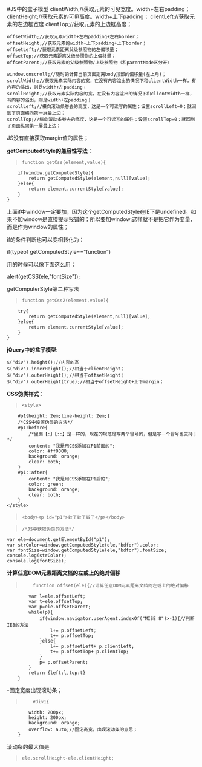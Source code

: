 #JS中的盒子模型
    clientWidth;//获取元素的可见宽度。width+左右padding；
    clientHeight;//获取元素的可见高度。width+上下padding；
    clientLeft;//获取元素的左边框宽度
    clientTop;//获取元素的上边框高度；

    offsetWidth;//获取元素width+左右padding+左右border；
    offsetHeight;//获取元素的width+上下padding+上下border；
    offsetLeft;//获取元素距离父级参照物的左偏移量；
    offsetTop;//获取元素距离父级参照物的上偏移量；
    offsetParent;//获取元素的父级参照物/上级参照物（和parentNode区分开）

	window.onscroll;//随时的计算当前页面距离body顶部的偏移量(左上角)；
    scrollWidth;//获取元素实际内容的宽，在没有内容溢出的情况下和clientWidth一样，有内容的溢出，则是width+左padding；
    scrollHeight;//获取元素实际内容的宽，在没有内容溢出的情况下和clientWidth一样，有内容的溢出，则是width+左padding；
    scrollLeft;//横向滚动条卷去的高度，这是一个可读写的属性；设置scrollLeft=0；就回到了页面横向第一屏最上边；
    scrollTop;//纵向滚动条卷去的高度，这是一个可读写的属性；设置scrollTop=0；就回到了页面纵向第一屏最上边；

JS没有直接获取margin值的属性；

**getComputedStyle的兼容性写法**：
>     function getCss(element,value){
        if(window.getComputedStyle){
            return getComputedStyle(element,null)[value];
        }else{
            return element.currentStyle[value];
        }
    }

上面if中window一定要加，因为这个getComputedStyle在IE下是undefined。如果不加window是直接提示报错的；所以要加window;这样就不是把它作为变量，而是作为window的属性；

if的条件判断也可以变相转化为：

if(typeof getComputedStyle==”function”)

用的时候可以像下面这么用；

alert(getCSS(ele,"fontSize"));

getComputerStyle第二种写法
>     function getCss2(element,value){
        try{
            return getComputedStyle(element,null)[value];
        }else{
            return element.currentStyle[value];
        }
    }

**jQuery中的盒子模型**:

    $("div").height();//内容的高
    $("div").innerHeight();//相当于clientHeight；
    $("div").outerHeight();//相当于offsetHeight；
    $("div").outerHeight(true);//相当于offsetHeight+上下margin；

**CSS伪类样式**：
>     <style>
        #p1{height: 2em;line-height: 2em;}
        /*CSS中设置伪类的方法*/
        #p1:before{
            /*里面【:】【::】是一样的，现在的规范是写两个冒号的，但是写一个冒号也支持；*/
            content: "我是用CSS添加在P1前面的";
            color: #ff0000;
            background: orange;
            clear: both;
        }
        #p1::after{
            content: "我是用CSS添加在P1后的";
            color: green;
            background: orange;
            clear: both;
        }
    </style>
> `<body><p id="p1">蚊子蚊子蚊子</p></body>`

>     /*JS中获取伪类的方法*/
    var ele=document.getElementById("p1");
    var strColor=window.getComputedStyle(ele,"bdfor").color;
    var fontSize=window.getComputedStyle(ele,"bdfor").fontSize;
    console.log(strColor);
    console.log(fontSize);

**计算任意DOM元素距离文档的左或上的绝对偏移**
>         function offset(ele){//计算任意DOM元素距离文档的左或上的绝对偏移
            var l=ele.offsetLeft;
            var t=ele.offsetTop;
            var p=ele.offsetParent;
            while(p){
                if(window.navigator.userAgent.indexOf("MISE 8")>-1){//判断IE8的方法
                    l+= p.offsetLeft;
                    t+= p.offsetTop;
                }else{
                    l+= p.offsetLeft+ p.clientLeft;
                    t+= p.offsetTop+ p.clientTop;
                }
                p= p.offsetParent;
            }
            return {left:l,top:t}
        }



-固定宽度出现滚动条；

>         #div1{
            width: 200px;
            height: 200px;
            background: orange;
            overflow: auto;//固定高宽，出现滚动条的意思；
        } 

滚动条的最大值是
>     ele.scrollHeight-ele.clientHeight;